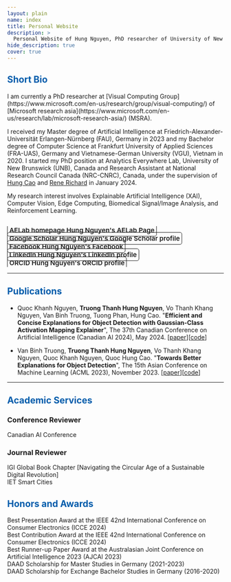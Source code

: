 ```yaml
---
layout: plain 
name: index
title: Personal Website
description: >
  Personal Website of Hung Nguyen, PhD researcher of University of New Brunswick and National Research Council Canada.
hide_description: true
cover: true
---
```


<style type="text/css">
	.page-title {
		position: absolute;
		width: 1px;
  		height: 1px;
  		margin: -1px;
  		border: 0;
  		padding: 0;
  		clip: rect(0 0 0 0);
  		overflow: hidden;
	}
</style>

<h2 class="h1" style="color: rgb(1,92,171)" id="about">Short Bio </h2>
I am currently a PhD researcher at [Visual Computing Group](https://www.microsoft.com/en-us/research/group/visual-computing/) of [Microsoft research asia](https://www.microsoft.com/en-us/research/lab/microsoft-research-asia/) (MSRA).

I received my Master degree of Artificial Intelligence at Friedrich-Alexander-Universität Erlangen-Nürnberg (FAU), Germany in 2023 and my Bachelor degree of Computer Science at Frankfurt University of Applied Sciences (FRA-UAS), Germany and Vietnamese-German University (VGU), Vietnam in 2020. 
I started my PhD position at Analytics Everywhere Lab, University of New Brunswick (UNB), Canada and Research Assistant at National Research Council Canada (NRC-CNRC), Canada, under the supervision of [Hung Cao](https://www.hungcao.me/) and [Rene Richard](https://nrc.canada.ca/en/corporate/contact-us/nrc-directory-science-professionals/rene-richard) in January 2024.

My research interest involves Explainable Artificial Intelligence (XAI), Computer Vision, Edge Computing, Biomedical Signal/Image Analysis, and Reinforcement Learning.

<div class="body-social sidebar-social">
  <ul>
    <li> <a href="https://www.cs.unb.ca/~hcao3/team/" title="AELab" class="no-mark-external" target="_blank"> <span class="icon-link"></span> <span aria-hidden="true">AELab homepage </span><span class="sr-only">Hung Nguyen's AELab Page</span></a></li>
    <li> <a href="https://scholar.google.com/citations?user=U_v7A40AAAAJ&hl=en" title="Google Scholar" class="no-mark-external" target="_blank"> <span class="icon-googlescholar"></span> <span aria-hidden="true">Google Scholar </span><span class="sr-only">Hung Nguyen's Google Scholar profile</span></a></li>
    <li> <a href="https://www.facebook.com/nguyentruongthanhhung/" title="Facebook" class="no-mark-external" target="_blank"> <span class="icon-facebook"></span> <span aria-hidden="true">Facebook </span><span class="sr-only">Hung Nguyen's Facebook</span></a></li>
    <li> <a href="https://www.linkedin.com/in/hungntt/" title="LinkedIn" class="no-mark-external" target="_blank"> <span class="icon-linkedin2"></span> <span aria-hidden="true">LinkedIn </span><span class="sr-only">Hung Nguyen's LinkedIn profile</span></a></li>
    <li> <a href="https://orcid.org/my-orcid?orcid=0000-0002-6750-9536" title="ORCID" class="no-mark-external" target="_blank"> <span class="icon-orcid"></span> <span aria-hidden="true">ORCID </span><span class="sr-only">Hung Nguyen's ORCID profile</span></a></li>
  </ul>
</div>


---
<h2 class="h1" style="color: rgb(1,92,171)" id="publications">Publications </h2>

* Quoc Khanh Nguyen, **Truong Thanh Hung Nguyen**, Vo Thanh Khang Nguyen, Van Binh Truong, Tuong Phan, Hung Cao. "<strong>Efficient and Concise Explanations for Object Detection with Gaussian-Class Activation Mapping Explainer</strong>", The 37th Canadian Conference on Artificial Intelligence (Canadian AI 2024), May 2024. [<a href="https://arxiv.org/abs/2404.13417">paper</a>][<a href="https://github.com/khanhnguyenuet/GCAME/">code</a>]

* Van Binh Truong, **Truong Thanh Hung Nguyen**, Vo Thanh Khang Nguyen, Quoc Khanh Nguyen, Quoc Hung Cao. "<strong>Towards Better Explanations for Object Detection</strong>", The 15th Asian Conference on Machine Learning (ACML 2023), November 2023. [<a href="https://arxiv.org/abs/2404.13417">paper</a>][<a href="https://github.com/khanhnguyenuet/GCAME/">code</a>]
---
<h2 class="h1" style="color: rgb(1,92,171)" id="services">Academic Services</h2>

<h3 class="h2">Conference Reviewer</h3>
<p>
<!-- <i><span">Conference Reviewer: </span></i><br/>  -->
Canadian AI Conference<br/>
</p>
<h3 class="h2">Journal Reviewer</h3>
<p>
IGI Global Book Chapter [Navigating the Circular Age of a Sustainable Digital Revolution]<br/>
IET Smart Cities<br/>
</p>

<h2 class="h1" style="color: rgb(1,92,171)" id="honors">Honors and Awards</h2>
<p>
Best Presentation Award at the IEEE 42nd International Conference on Consumer Electronics (ICCE 2024)<br/>
Best Contribution Award at the IEEE 42nd International Conference on Consumer Electronics (ICCE 2024)<br/>
Best Runner-up Paper Award at the Australasian Joint Conference on Artificial Intelligence 2023 (AJCAI 2023)<br/>
DAAD Scholarship for Master Studies in Germany (2021-2023)<br/>
DAAD Scholarship for Exchange Bachelor Studies in Germany (2016-2020)<br/>
</p>


<style type="text/css">
  .body-social > ul {
    display: inline-block;
    list-style-type: none;
    margin-bottom: 0;
    overflow: hidden;
    padding: 0;
  }

  .body-social > ul > li {
    float: left;
    
    /* padding-left: 5px; */
    padding-right: 10px;
    
    /* display: inline-block; */
  }


  .body-social > ul > li > a {
    display: inline;
    text-align: center;
    font-size: 0.95rem;
    font-weight: 600;
    /*width: 3rem;*/
    /*height: 4rem;*/
    padding: 4px;
    
    /* line-height: 3rem; */
    
    text-decoration: none;
    border-width: 1px;
    border-style: solid;
    border-radius: 5px;
    transition: background-color 250ms, color 250ms, text-decoration-color 250ms, border-color 250ms;
    
    /* border-bottom: none; */
  }

  .body-social > ul > li > a:not(.btn):not(.no-hover) { 
    border-color: var(--accent-color);
  }

  .body-social > ul > li > a:hover {
    color: white;
    background-color: var(--accent-color);
    border-radius: 5px;
    padding: 4px;
    transition: background-color 250ms, color 250ms, text-decoration-color 250ms, border-color 250ms;
  }
</style>
